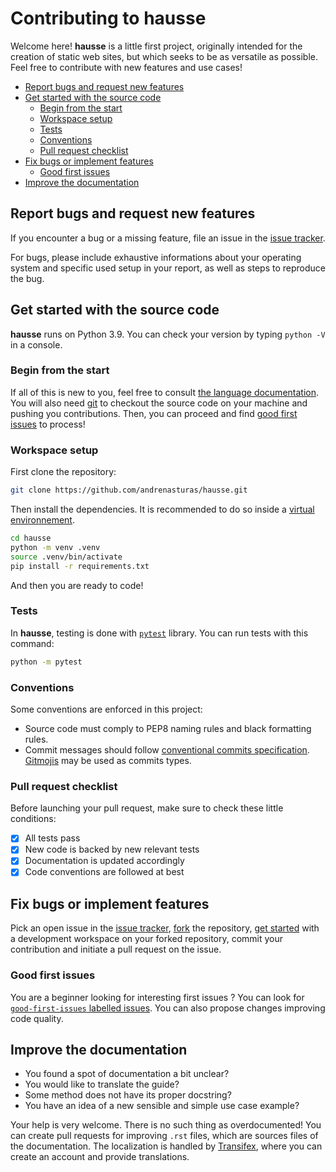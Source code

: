 # Contributing to hausse

Welcome here! **hausse** is a little first project, originally intended for the creation of static web sites, but which seeks to be as versatile as possible. Feel free to contribute with new features and use cases!

- [Report bugs and request new features](#report-bugs-and-request-new-features)
- [Get started with the source code](#get-started-with-the-source-code)
  - [Begin from the start](#begin-from-the-start)
  - [Workspace setup](#workspace-setup)
  - [Tests](#tests)
  - [Conventions](#conventions)
  - [Pull request checklist](#pull-request-checklist)
- [Fix bugs or implement features](#fix-bugs-or-implement-features)
  - [Good first issues](#good-first-issues)
- [Improve the documentation](#improve-the-documentation)


## Report bugs and request new features

If you encounter a bug or a missing feature, file an issue in the [issue tracker](https://github.com/andrenasturas/hausse/issues).

For bugs, please include exhaustive informations about your operating system and specific used setup in your report, as well as steps to reproduce the bug.

## Get started with the source code

**hausse** runs on Python 3.9. You can check your version by typing `python -V` in a console.

### Begin from the start

If all of this is new to you, feel free to consult [the language documentation](https://www.python.org/about/gettingstarted/). You will also need [git](https://git-scm.com/) to checkout the source code on your machine and pushing you contributions. Then, you can proceed and find [good first issues](#good-first-issues) to process!

### Workspace setup

First clone the repository:

```bash
git clone https://github.com/andrenasturas/hausse.git
```

Then install the dependencies. It is recommended to do so inside a [virtual environnement](https://docs.python.org/3/tutorial/venv.html).

```bash
cd hausse
python -m venv .venv
source .venv/bin/activate
pip install -r requirements.txt
```

And then you are ready to code!

### Tests

In **hausse**, testing is done with [`pytest`](https://pytest.org) library. You can run tests with this command:

```bash
python -m pytest
```

### Conventions

Some conventions are enforced in this project:

- Source code must comply to PEP8 naming rules and black formatting rules.
- Commit messages should follow [conventional commits specification](https://www.conventionalcommits.org/). [Gitmojis](https://gitmoji.dev/) may be used as commits types.

### Pull request checklist

Before launching your pull request, make sure to check these little conditions:

- [x] All tests pass
- [x] New code is backed by new relevant tests
- [x] Documentation is updated accordingly
- [x] Code conventions are followed at best

## Fix bugs or implement features

Pick an open issue in the [issue tracker](https://github.com/andrenasturas/hausse/issues), [fork](https://github.com/andrenasturas/hausse/fork) the repository, [get started](#get-started) with a development workspace on your forked repository, commit your contribution and initiate a pull request on the issue.

### Good first issues

You are a beginner looking for interesting first issues ? You can look for [`good-first-issues` labelled issues](https://github.com/andrenasturas/hausse/issues?q=is%3Aopen+is%3Aissue+label%3A%22good+first+issue%22). You can also propose changes improving code quality.

## Improve the documentation

- You found a spot of documentation a bit unclear?
- You would like to translate the guide?
- Some method does not have its proper docstring?
- You have an idea of a new sensible and simple use case example?

Your help is very welcome. There is no such thing as overdocumented! You can create pull requests for improving `.rst` files, which are sources files of the documentation. The localization is handled by [Transifex](https://www.transifex.com/andrenasturas/hausse), where you can create an account and provide translations.
